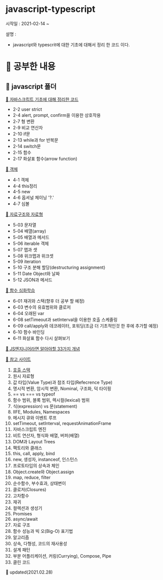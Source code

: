 # javascript-typescript

시작일 : 2021-02-14 ~

설명 : 
  - javascript와 typescrit에 대한 기초에 대해서 정리 한 코드 이다.
  

# 📓 공부한 내용 

## 📂 javascript 폴더

[📝 자바스크립트 기초에 대해 정리한 코드](https://github.com/KimJinsu66/javascript-typescript/tree/main/javascript/2_javascripte_basic)
- 2-2  user strict
- 2-4  alert, prompt, confirm을 이용한 상호작용
- 2-7  형 변환
- 2-9  비교 연산자
- 2-10 if문
- 2-13 while과 for 반복문
- 2-14 switch문
- 2-15 함수
- 2-17 화살표 함수(arrow function)

[📝 객체](https://github.com/KimJinsu66/javascript-typescript/tree/main/javascript/4_object)
- 4-1 객체
- 4-4 this정리
- 4-5 new
- 4-6 옵셔널 체이닝 '?.'
- 4-7 심볼

[📝 자료구조와 자료형](https://github.com/KimJinsu66/javascript-typescript/tree/main/javascript/5_data_type)
- 5-03 문자열
- 5-04 배열(array)
- 5-05 배열과 메서드
- 5-06 iterable 객체
- 5-07 맵과 셋
- 5-08 위크맵과 위크셋
- 5-09 iteration
- 5-10 구조 분해 할당(destructuring assignment)
- 5-11 Date Object와 날짜
- 5-12 JSON과 메서드

[📝 함수 심화학습](https://github.com/KimJinsu66/javascript-typescript/tree/main/javascript/6_function_advance)
- 6-01 재귀와 스택(향후 더 공부 할 예정)
- 6-03 변수의 유효범위와 클로저
- 6-04 오래된 var
- 6-08 setTimeout과 setInterval을 이용한 호출 스케줄링
- 6-09 call/apply와 데코레이터, 포워딩(조금 더 기초적인것 한 후에 추가할 예정)
- 6-10 함수 바인딩
- 6-11 화살표 함수 다시 살펴보기

[📝 JS엔지니어라면 알아야할 33가지 개념](https://github.com/KimJinsu66/javascript-typescript/tree/main/javascript/%EC%95%8C%EC%95%84%EC%95%BC%ED%95%A033%EA%B0%80%EC%A7%80%EA%B0%9C%EB%85%90)

[📜 참고 사이트](https://github.com/KimJinsu66/javascript-typescript/tree/main/javascript/)
1. [호출 스택](https://github.com/KimJinsu66/javascript-typescript/blob/main/javascript/%EC%95%8C%EC%95%84%EC%95%BC%ED%95%A033%EA%B0%80%EC%A7%80%EA%B0%9C%EB%85%90/01_call_stack.md)
2. 원시 자료형
3. 값 타입(Value Type)과 참조 타입(Refecrence Type)
4. 명시적 변환, 암시적 변환, Nominal, 구조화, 덕 타이핑
5. == vs === vs typeof
6. 함수 범위, 블록 범위, 렉시컬(lexical) 범위
7. 식(expression) vs 문(statement)
8. IIFE, Modules, Namespaces
9. 메시지 큐와 이벤트 루프
10. setTimeout, setInterval, requestAnimationFrame
11. 자바스크립트 엔진
12. 비트 연산자, 형식화 배열, 버퍼(배열)
13. DOM과 Layout Trees
14. 팩토리와 클래스
15. this, call, apply, bind
16. new, 생성자, instanceof, 인스턴스
17. 프로토타입의 상속과 체인
18. Object.create와 Object.assign
19. map, reduce, filter
20. 순수함수, 부수효과, 상태변이
21. 클로저(Closures)
22. 고차함수
23. 재귀
24. 컬렉션과 생성기
25. Promises
26. async/await
27. 자료 구조
28. 함수 성능과 빅 오(Big-O) 표기법
29. 알고리즘
30. 상속, 다형성, 코드의 재사용성
31. 설계 패턴
32. 부분 어플리케이션, 커링(Currying), Compose, Pipe
33. 클린 코드

📆 updated(2021.02.28)
